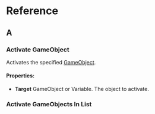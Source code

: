 # Reference

## A

### Activate GameObject

Activates the specified [GameObject](http://docs.unity3d.com/Manual/class-GameObject.html).

#### **Properties:**

* **Target** GameObject or Variable. The object to activate.

### Activate GameObjects In List

